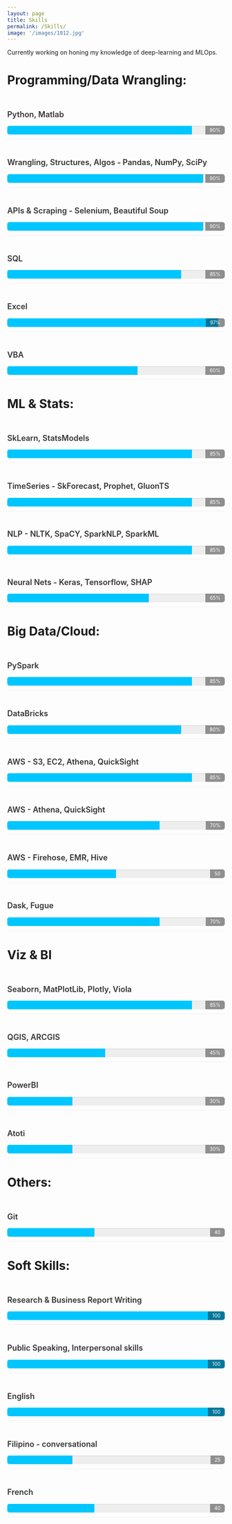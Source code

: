 ```yaml
---
layout: page
title: Skills
permalink: /Skills/
image: '/images/1012.jpg'
---
```


Currently working on honing my knowledge of deep-learning and MLOps.

<!-- fix the html code below so that the skills bars render properly. right now there is no css code. Try to avoid css  -->
<style>
.skill {
  margin: 10px 0;
  padding: 10px 0;
  border-bottom: 1px solid #eee;
}
.skill_name {
  font-size: 1.1em;
  font-weight: 600;
  color: #333;
}
.skill_bar {
  height: 20px;
  width: 100%;
  background-color: #eee;
  border-radius: 5px;
  overflow: hidden;
  position: relative;
  box-shadow: inset 0 1px 2px rgba(0, 0, 0, 0.1);
}
.skill_active {
  height: 100%;
  width: 0;
  background-color: #00c6ff;
  position: absolute;
  top: 0;
  left: 0;
  transition: width 0.5s ease;
}
.skill_bar span {
  position: absolute;
  top: 0;
  right: 0;
  padding: 0 10px;
  line-height: 20px;
  font-size: 0.8em;
  color: #fff;
  background-color: rgba(0, 0, 0, 0.4);
  border-radius: 0 5px 5px 0;
  transition: background-color 0.5s ease;
}
.skill_bar:hover .skill_active {
  width: 100%;
}
.skill_bar:hover span {
  background-color: #00c6ff;
}
</style>

# Programming/Data Wrangling:
<div class="skill skill-small">
    <h3>
        <span class="skill_name">Python, Matlab</span>
    </h3>
    <div class="skill_bar">
        <div class="skill_active" style="width: 85%;">
        </div>
        <span>90%</span>
    </div>
</div>
<div class="skill skill-small">
    <h3>
        <span class="skill_name">Wrangling, Structures, Algos - Pandas, NumPy, SciPy </span>
    </h3>
    <div class="skill_bar">
        <div class="skill_active" style="width: 90%;">
        </div>
        <span>90%</span>
    </div>
</div>
<div class="skill skill-small">
    <h3>
        <span class="skill_name">APIs & Scraping - Selenium, Beautiful Soup</span>
    </h3>
    <div class="skill_bar">
        <div class="skill_active" style="width: 90%;">
        </div>
        <span>90%</span>
    </div>
</div>
<div class="skill skill-small">
    <h3>
        <span class="skill_name">SQL</span>
    </h3>
    <div class="skill_bar">
        <div class="skill_active" style="width: 80%;">
        </div>
        <span>85%</span>
    </div>
</div>
<div class="skill skill-small">
    <h3>
        <span class="skill_name">Excel</span>
    </h3>
    <div class="skill_bar">
        <div class="skill_active" style="width: 97%;">
        </div>
        <span>97%</span>
    </div>
</div>
<div class="skill skill-small">
    <h3>
        <span class="skill_name">VBA</span>
    </h3>
    <div class="skill_bar">
        <div class="skill_active" style="width: 60%;">
        </div>
        <span>60%</span>
    </div>
</div>

# ML & Stats:
<div class="skill skill-small">
    <h3>
        <span class="skill_name">SkLearn, StatsModels</span>
    </h3>
    <div class="skill_bar">
        <div class="skill_active" style="width: 85%;">
        </div>
        <span>85%</span>
    </div>
</div>
<div class="skill skill-small">
    <h3>
        <span class="skill_name">TimeSeries - SkForecast, Prophet, GluonTS</span>
    </h3>
    <div class="skill_bar">
        <div class="skill_active" style="width: 85%;">
        </div>
        <span>85%</span>
    </div>
</div>
<div class="skill skill-small">
    <h3>
        <span class="skill_name">NLP - NLTK, SpaCY, SparkNLP, SparkML</span>
    </h3>
    <div class="skill_bar">
        <div class="skill_active" style="width: 85%;">
        </div>
        <span>85%</span>
    </div>
</div>
<div class="skill skill-small">
    <h3>
        <span class="skill_name">Neural Nets - Keras, Tensorflow, SHAP</span>
    </h3>
    <div class="skill_bar">
        <div class="skill_active" style="width: 65%;">
        </div>
        <span>65%</span>
    </div>
</div>

# Big Data/Cloud:
<div class="skill skill-small">
    <h3>
        <span class="skill_name">PySpark</span>
    </h3>
    <div class="skill_bar">
        <div class="skill_active" style="width: 85%;">
        </div>
        <span>85%</span>
    </div>
</div>
<div class="skill skill-small">
    <h3>
        <span class="skill_name">DataBricks</span>
    </h3>
    <div class="skill_bar">
        <div class="skill_active" style="width: 80%;">
        </div>
        <span>80%</span>
    </div>
</div>
<div class="skill skill-small">
    <h3>
        <span class="skill_name">AWS - S3, EC2, Athena, QuickSight</span>
    </h3>
    <div class="skill_bar">
        <div class="skill_active" style="width: 85%;">
        </div>
        <span>85%</span>
    </div>
</div>
<div class="skill skill-small">
    <h3>
        <span class="skill_name">AWS - Athena, QuickSight</span>
    </h3>
    <div class="skill_bar">
        <div class="skill_active" style="width: 70%;">
        </div>
        <span>70%</span>
    </div>
</div>
<div class="skill skill-small">
    <h3>
        <span class="skill_name">AWS - Firehose, EMR, Hive</span>
    </h3>
    <div class="skill_bar">
        <div class="skill_active" style="width: 50%;">
        </div>
        <span>50</span>
    </div>
</div>
<div class="skill skill-small">
    <h3>
        <span class="skill_name">Dask, Fugue</span>
    </h3>
    <div class="skill_bar">
        <div class="skill_active" style="width: 70%;">
        </div>
        <span>70%</span>
    </div>
</div>

# Viz & BI
<div class="skill skill-small">
    <h3>
        <span class="skill_name">Seaborn, MatPlotLib, Plotly, Viola</span>
    </h3>
    <div class="skill_bar">
        <div class="skill_active" style="width: 85%;">
        </div>
        <span>85%</span>
    </div>
</div>
<div class="skill skill-small">
    <h3>
        <span class="skill_name">QGIS, ARCGIS</span>
    </h3>
    <div class="skill_bar">
        <div class="skill_active" style="width: 45%;">
        </div>
        <span>45%</span>
    </div>
</div>
<div class="skill skill-small">
    <h3>
        <span class="skill_name">PowerBI</span>
    </h3>
    <div class="skill_bar">
        <div class="skill_active" style="width: 30%;">
        </div>
        <span>30%</span>
    </div>
</div>
<div class="skill skill-small">
    <h3>
        <span class="skill_name">Atoti</span>
    </h3>
    <div class="skill_bar">
        <div class="skill_active" style="width: 30%;">
        </div>
        <span>30%</span>
    </div>
</div>

# Others:
</div>
<div class="skill skill-small">
    <h3>
        <span class="skill_name">Git</span>
    </h3>
    <div class="skill_bar">
        <div class="skill_active" style="width: 40%;">
        </div>
        <span>40</span>
    </div>
</div>

# Soft Skills:
</div>
<div class="skill skill-small">
    <h3>
        <span class="skill_name">Research & Business Report Writing</span>
    </h3>
    <div class="skill_bar">
        <div class="skill_active" style="width: 100%;">
        </div>
        <span>100</span>
    </div>
</div>
</div>
<div class="skill skill-small">
    <h3>
        <span class="skill_name">Public Speaking, Interpersonal skills</span>
    </h3>
    <div class="skill_bar">
        <div class="skill_active" style="width: 100%;">
        </div>
        <span>100</span>
    </div>
</div>
<div class="skill skill-small">
    <h3>
        <span class="skill_name">English</span>
    </h3>
    <div class="skill_bar">
        <div class="skill_active" style="width: 100%;">
        </div>
        <span>100</span>
    </div>
</div>
<div class="skill skill-small">
    <h3>
        <span class="skill_name">Filipino - conversational</span>
    </h3>
    <div class="skill_bar">
        <div class="skill_active" style="width: 30%;">
        </div>
        <span>25</span>
    </div>
</div>
<div class="skill skill-small">
    <h3>
        <span class="skill_name">French </span>
    </h3>
    <div class="skill_bar">
        <div class="skill_active" style="width: 40%;">
        </div>
        <span>40</span>
    </div>
</div>